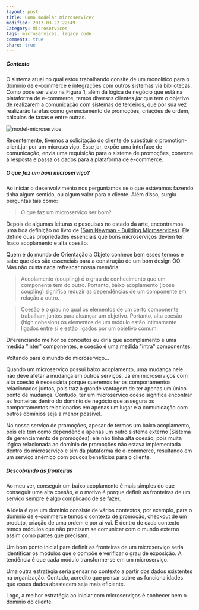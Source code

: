 ```yaml
---
layout: post
title: Como modelar microservice?
modified: 2017-03-22 22:49
Category: Microservices
tags: microservices, legacy code
comments: true
share: true
---
```


##### Contexto

O sistema atual no qual estou trabalhando consite de um monolítico para o
domínio de e-commerce e integrações com outros sistemas via bibliotecas. Como
pode ser visto na Figura 1, além da lógica de negócio que está na plataforma de
e-commerce, temos diversos clientes *jar* que tem o objetivo de realizarem a
comunicação com sistemas de terceiros, que por sua vez realizarão tarefas como
gerenciamento de promoções, criações de ordem, cálculos de taxas e entre outras.

![model-microservice]({filename}/images/how-to-model-service-Figure01.jpg
"How to model a service")

Recentemente, tivemos a solicitação do cliente de substituir o
promotion-client.jar por um microserviço. Esse jar, expõe uma interface de
comunicação, envia uma requisição para o sistema de promoções, converte a
resposta e passa os dados para a plataforma de e-commerce.


##### O que faz um bom microserviço?

Ao iniciar o desenvolvimento nos perguntamos se o que estávamos fazendo tinha
algum sentido, ou algum valor para o cliente. Além disso, surgiu perguntas tais
como:

>O que faz um microserviço ser bom?

Depois de algumas leituras e pesquisas no estado da arte, encontramos uma boa
definição no livro de ([Sam Newman - Building Microservices](https://www.amazon.com/Building-Microservices-Designing-Fine-Grained-Systems/dp/1491950358/ref=s9_simh_gw_g14_i5_r?_encoding=UTF8&fpl=fresh&pf_rd_m=ATVPDKIKX0DER&pf_rd_s=&pf_rd_r=67VPD6EW255AWZT0BMBQ&pf_rd_t=36701&pf_rd_p=a6aaf593-1ba4-4f4e-bdcc-0febe090b8ed&pf_rd_i=desktop)).
Ele define duas propriedades essenciais que bons microserviços devem ter: fraco
acoplamento e alta coesão.

Quem é do mundo de Orientação a Objeto conhece bem esses termos e sabe que eles
são essenciais para a construção de um bom design OO. Mas não custa nada
refrescar nossa memória:

> Acoplamento (coupling) é o grau de conhecimento que um componente tem do outro.
Portanto, baixo acoplamento (loose coupling) significa reduzir as dependências
de um componente em relação a outro.

> Coesão é o grau no qual os elementos de um certo componente trabalham juntos
para alcançar um objetivo. Portanto, alta coesão (high cohesion) os elementos de
um módulo estão intimamente ligados entre si e estão ligados por um objetivo
comum.

Diferenciando melhor os conceitos eu diria que acomplamento é uma medida "inter"
componentes, e coesão é uma medida "intra" componentes.

Voltando para o mundo do microserviço...

Quando um microserviço possui baixo acoplamento, uma mudança nele não deve afetar
a mudança em outros serviços. Já em microserviços com alta coesão é necessária porque
queremos ter os comportamentos relacionados juntos, pois traz a grande vantagem
de ter apenas um único ponto de mudança. Contudo, ter um microserviço coeso
significa encontrar as fronteiras dentro do domínio de negócio que assegura os
comportamentos relacionados em apenas um lugar e a comunicação com outros
domínios seja a menor possível.

No nosso serviço de promoções, apesar de termos um baixo acoplamento, pois ele
tem como dependência apenas um outro sistema externo (Sistema de gerenciamento
de promoções), ele não tinha alta coesão, pois muita lógica relacionada ao
domínio de promoções não estava implementada dentro do microserviço e sim da
plataforma de e-commerce, resultando em um serviço anêmico com poucos benefícios
para o cliente.

##### Descobrindo as fronteiras

Ao meu ver, conseguir um baixo acoplamento é mais simples do que conseguir uma
alta coesão, e o motivo é porque definir as fronteiras de um serviço sempre é
algo complicado de se fazer.

A ideia é que um domínio consiste de vários contextos, por exemplo, para o
domínio de e-commerce temos o contexto de promoção, checkout de um produto,
criação de uma ordem e por aí vai. E dentro de cada contexto temos módulos que
não precisam se comunicar com o mundo externo assim como partes que precisam.

Um bom ponto inicial para definir as fronteiras de um microserviço seria
identificar os módulos que o compõe e verificar o grau de exposição. A tendência
é que cada módulo transforme-se em um microserviço.

Uma outra estratégia seria pensar no contexto a partir dos dados existentes na
organização. Contudo, acredito que pensar sobre as funcionalidades que esses
dados abastecem seja mais eficiente.

Logo, a melhor estratégia ao iniciar com microserviços é conhecer bem o domínio
do cliente.
